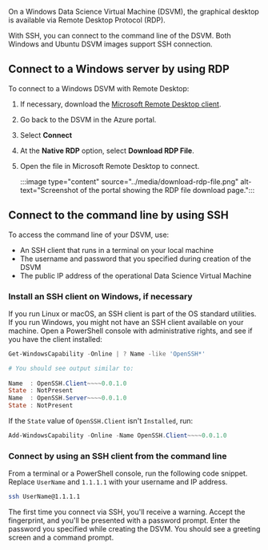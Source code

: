 On a Windows Data Science Virtual Machine (DSVM), the graphical desktop is available via Remote Desktop Protocol (RDP).

With SSH, you can connect to the command line of the DSVM. Both Windows and Ubuntu DSVM images support SSH connection.

## Connect to a Windows server by using RDP

To connect to a Windows DSVM with Remote Desktop:

1. If necessary, download the [Microsoft Remote Desktop client](https://www.microsoft.com/p/microsoft-remote-desktop/9wzdncrfj3ps?portal=true).

1. Go back to the DSVM in the Azure portal.

1. Select **Connect**

1. At the **Native RDP** option, select **Download RDP File**.

1. Open the file in Microsoft Remote Desktop to connect.

    :::image type="content" source="../media/download-rdp-file.png" alt-text="Screenshot of the portal showing the RDP file download page.":::

## Connect to the command line by using SSH

To access the command line of your DSVM, use:

- An SSH client that runs in a terminal on your local machine
- The username and password that you specified during creation of the DSVM
- The public IP address of the operational Data Science Virtual Machine

### Install an SSH client on Windows, if necessary

If you run Linux or macOS, an SSH client is part of the OS standard utilities. If you run Windows, you might not have an SSH client available on your machine. Open a PowerShell console with administrative rights, and see if you have the client installed:

```powershell
Get-WindowsCapability -Online | ? Name -like 'OpenSSH*'

# You should see output similar to:
 
Name  : OpenSSH.Client~~~~0.0.1.0
State : NotPresent
Name  : OpenSSH.Server~~~~0.0.1.0
State : NotPresent
```

If the `State` value of `OpenSSH.Client` isn't `Installed`, run:

```powershell
Add-WindowsCapability -Online -Name OpenSSH.Client~~~~0.0.1.0
```

### Connect by using an SSH client from the command line

From a terminal or a PowerShell console, run the following code snippet. Replace `UserName` and `1.1.1.1` with your username and IP address.

```bash
ssh UserName@1.1.1.1
```

The first time you connect via SSH, you'll receive a warning. Accept the fingerprint, and you'll be presented with a password prompt. Enter the password you specified while creating the DSVM. You should see a greeting screen and a command prompt.